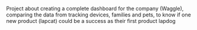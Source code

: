 Project about creating a complete dashboard for the company (Waggle), comparing the data from tracking devices, families and pets, 
to know if one new product (lapcat) could be a success as their first product lapdog
